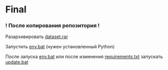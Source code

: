 # Final

### ! После копирования репозитория !
Разархивировать [dataset.rar](dataset.rar)

Запустить [env.bat](env.bat) (нужен установленный Python)

После запуска [env.bat](env.bat) или после изменения [requirements.txt](requirements.txt) запускать [update.bat](update.bat)
